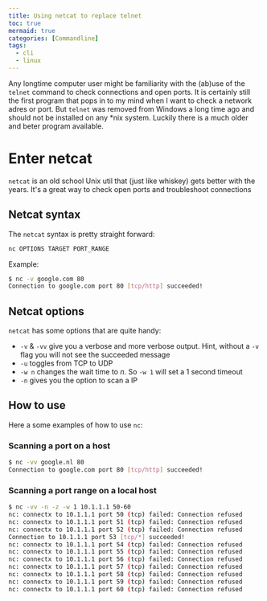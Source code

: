```yaml
---
title: Using netcat to replace telnet
toc: true
mermaid: true
categories: [Commandline]
tags:
  - cli
  - linux
---
```


Any longtime computer user might be familiarity with the (ab)use of the `telnet` command to check connections and open ports. It is certainly still the first program that pops in to my mind when I want to check a network adres or port. But `telnet` was removed from Windows a long time ago and should not be installed on any \*nix system. Luckily there is a much older and beter program available.

# Enter netcat
`netcat` is an old school Unix util that (just like whiskey) gets better with the years. It's a great way to check open ports and troubleshoot connections

## Netcat syntax
The `netcat` syntax is pretty straight forward:
```bash
nc OPTIONS TARGET PORT_RANGE 
```

Example:
```bash
$ nc -v google.com 80 
Connection to google.com port 80 [tcp/http] succeeded!
```

## Netcat options
`netcat` has some options that are quite handy:
- `-v` & `-vv` give you a verbose and more verbose output. Hint, without a `-v` flag you will not see the succeeded message
- `-u` toggles from TCP to UDP
- `-w n` changes the wait time to *n*. So `-w 1` will set a 1 second timeout
- `-n` gives you the option to scan a IP

## How to use
Here a some examples of how to use `nc`:
### Scanning a port on a host
```bash
$ nc -vv google.nl 80
Connection to google.com port 80 [tcp/http] succeeded!
```

### Scanning a port range on a local host
```bash
$ nc -vv -n -z -w 1 10.1.1.1 50-60
nc: connectx to 10.1.1.1 port 50 (tcp) failed: Connection refused
nc: connectx to 10.1.1.1 port 51 (tcp) failed: Connection refused
nc: connectx to 10.1.1.1 port 52 (tcp) failed: Connection refused
Connection to 10.1.1.1 port 53 [tcp/*] succeeded!
nc: connectx to 10.1.1.1 port 54 (tcp) failed: Connection refused
nc: connectx to 10.1.1.1 port 55 (tcp) failed: Connection refused
nc: connectx to 10.1.1.1 port 56 (tcp) failed: Connection refused
nc: connectx to 10.1.1.1 port 57 (tcp) failed: Connection refused
nc: connectx to 10.1.1.1 port 58 (tcp) failed: Connection refused
nc: connectx to 10.1.1.1 port 59 (tcp) failed: Connection refused
nc: connectx to 10.1.1.1 port 60 (tcp) failed: Connection refused
```